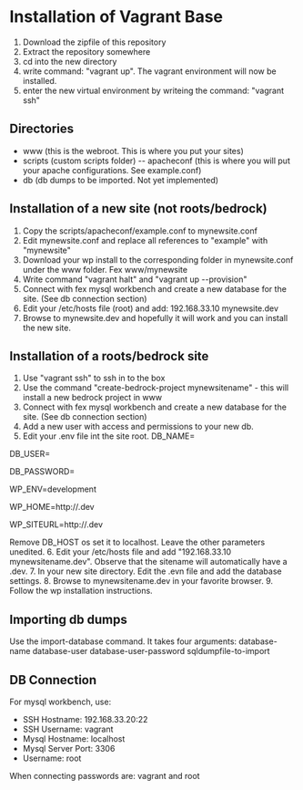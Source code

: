 # Installation of Vagrant Base #

1. Download the zipfile of this repository
2. Extract the repository somewhere
3. cd into the new directory
4. write command: "vagrant up". The vagrant environment will now be installed. 
5. enter the new virtual environment by writeing the command: "vagrant ssh"

## Directories ##
- www (this is the webroot. This is where you put your sites)
- scripts (custom scripts folder)
  -- apacheconf (this is where you will put your apache configurations. See example.conf)
- db (db dumps to be imported. Not yet implemented)


## Installation of a new site (not roots/bedrock) ##
1. Copy the scripts/apacheconf/example.conf to mynewsite.conf
2. Edit mynewsite.conf and replace all references to "example" with "mynewsite"
3. Download your wp install to the corresponding folder in mynewsite.conf under the www folder. Fex www/mynewsite
4. Write command "vagrant halt" and "vagrant up --provision"
5. Connect with fex mysql workbench and create a new database for the site. (See db connection section)
6. Edit your /etc/hosts file (root) and add: 192.168.33.10  mynewsite.dev
7. Browse to mynewsite.dev and hopefully it will work and you can install the new site.


## Installation of a roots/bedrock site ##
1. Use "vagrant ssh" to ssh in to the box
2. Use the command "create-bedrock-project mynewsitename" - this will install a new bedrock project in www
3. Connect with fex mysql workbench and create a new database for the site. (See db connection section)
4. Add a new user with access and permissions to your new db.
5. Edit your .env file int the site root.
DB_NAME=<my-new-db-name>

DB_USER=<my-new-db-user>

DB_PASSWORD=<my-new-db-password>

WP_ENV=development

WP_HOME=http://<my-new-sitename>.dev

WP_SITEURL=http://<my-new-sitename>.dev

Remove DB_HOST os set it to localhost.
Leave the other parameters unedited.
6. Edit your /etc/hosts file and add "192.168.33.10 mynewsitename.dev". Observe that the sitename will automatically have a .dev.
7. In your new site directory. Edit the .evn file and add the database settings.
8. Browse to mynewsitename.dev in your favorite browser.
9. Follow the wp installation instructions.


## Importing db dumps ##
Use the import-database command. It takes four arguments:
database-name database-user database-user-password sqldumpfile-to-import


## DB Connection ##
For mysql workbench, use:
* SSH Hostname: 192.168.33.20:22
* SSH Username: vagrant
* Mysql Hostname: localhost
* Mysql Server Port: 3306
* Username: root

When connecting passwords are: vagrant and root




